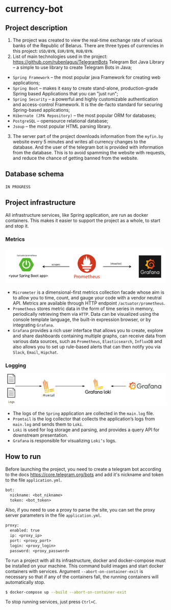 # currency-bot
## Project description
1.	The project was created to view the real-time exchange rate of various banks of the Republic of Belarus. There are three types of currencies in this project: `USD/BYN`, `EUR/BYN`, `RUB/BYN`. 
2.	List of main technologies used in the project:
https://github.com/rubenlagus/TelegramBots Telegram Bot Java Library – a simple to use library to create Telegram Bots in Java;
- `Spring Framework` – the most popular java Framework for creating web applications;
- `Spring Boot` – makes it easy to create stand-alone, production-grade Spring based Applications that you can "just run";
- `Spring Security` – a powerful and highly customizable authentication and access-control Framework. It is the de-facto standard for securing Spring-based applications;
- `Hibernate (JPA Repository)` – the most popular ORM for databases;
- `PostgreSQL` – opensource relational database;
- `Jsoup` – the most popular HTML parsing library.
3.	The server part of the project downloads information from the `myfin.by` website every 5 minutes and writes all currency changes to the database. And the user of the telegram bot is provided with information from the database. This is to avoid spamming the website with requests, and reduce the chance of getting banned from the website.
## Database schema
`IN PROGRESS`
## Project infrastructure
All infrastructure services, like Spring application, are run as docker containers. This makes it easier to support the project as a whole, to start and stop it.
### Metrics
![Metrics infrastructure](media/metrics_infrastructure.png)
- `Micrometer` is a dimensional-first metrics collection facade whose aim is to allow you to time, count, and gauge your code with a vendor neutral API. Metrics are available through HTTP endpoint `/actuator/prometheus`.
- `Prometheus` stores metric data in the form of time series in memory, periodically retrieving them via `HTTP`. Data can be visualized using the console template language, the built-in expression browser, or by integrating `Grafana`.
- `Grafana` provides a rich user interface that allows you to create, explore and share dashboards containing multiple graphs, can receive data from various data sources, such as `Prometheus`, `Elasticsearch`, `InfluxDB` and also allows you to set up rule-based alerts that can then notify you via `Slack`, `Email`, `Hipchat`.
### Logging
![Logging infrastructure](media/logging_infrastructure.png)
- The logs of the `Spring` application are collected in the `main.log` file.
- `Promtail` is the log collector that collects the application’s logs from `main.log` and sends them to `Loki`.
- `Loki` is used for log storage and parsing, and provides a query API for downstream presentation.
- `Grafana` is responsible for visualizing `Loki’s` logs.
## How to run
Before launching the project, you need to create a telegram bot according to the docs https://core.telegram.org/bots and add it's nickname and token to the file `application.yml`.
```
bot:
  nickname: <bot_nikname>
  token: <bot_token>
```
Also, if you need to use a proxy to parse the site, you can set the proxy server parameters in the file `application.yml`.
```
proxy:
  enabled: true
  ip: <proxy_ip>
  port: <proxy_port>
  login: <proxy_login>
  password: <proxy_password>
```
To run a project with all its infrastructure, docker and docker-compose must be installed on your machine.
This command build images and start docker containers with services. Argument `--abort-on-container-exit` is necessary so that if any of the containers fall, the running containers will automatically stop.
```bash
$ docker-compose up --build --abort-on-container-exit
```
To stop running services, just press `Ctrl+C`.
